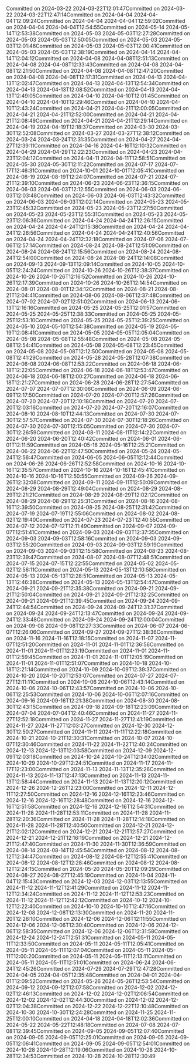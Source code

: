 Committed on 2024-03-22 2024-03-22T12:01:47Committed on 2024-03-22 2024-03-22T12:47:14Committed on 2024-04-04 2024-04-04T12:09:24Committed on 2024-04-04 2024-04-04T12:59:02Committed on 2024-04-04 2024-04-04T12:54:55Committed on 2024-05-14 2024-05-14T12:53:38Committed on 2024-05-03 2024-05-03T12:27:28Committed on 2024-05-03 2024-05-03T12:50:05Committed on 2024-05-03 2024-05-03T12:01:46Committed on 2024-05-03 2024-05-03T12:00:41Committed on 2024-05-03 2024-05-03T12:38:19Committed on 2024-04-14 2024-04-14T12:04:12Committed on 2024-04-08 2024-04-08T12:51:13Committed on 2024-04-08 2024-04-08T12:33:43Committed on 2024-04-08 2024-04-08T12:21:50Committed on 2024-04-08 2024-04-08T12:47:20Committed on 2024-04-08 2024-04-08T12:17:31Committed on 2024-04-13 2024-04-13T12:02:47Committed on 2024-04-13 2024-04-13T12:54:34Committed on 2024-04-13 2024-04-13T12:08:52Committed on 2024-04-13 2024-04-13T12:49:05Committed on 2024-04-10 2024-04-10T12:01:45Committed on 2024-04-10 2024-04-10T12:29:46Committed on 2024-04-10 2024-04-10T12:43:24Committed on 2024-04-21 2024-04-21T12:00:05Committed on 2024-04-21 2024-04-21T12:52:00Committed on 2024-04-21 2024-04-21T12:08:49Committed on 2024-04-21 2024-04-21T12:29:14Committed on 2024-04-19 2024-04-19T12:18:37Committed on 2024-03-30 2024-03-30T12:52:08Committed on 2024-03-27 2024-03-27T12:38:12Committed on 2024-03-24 2024-03-24T12:31:35Committed on 2024-04-27 2024-04-27T12:39:11Committed on 2024-04-16 2024-04-16T12:10:32Committed on 2024-04-29 2024-04-29T12:22:23Committed on 2024-04-23 2024-04-23T12:04:12Committed on 2024-04-11 2024-04-11T12:58:51Committed on 2024-05-30 2024-05-30T12:11:22Committed on 2024-07-17 2024-07-17T12:46:31Committed on 2024-10-01 2024-10-01T12:05:41Committed on 2024-08-19 2024-08-19T12:24:07Committed on 2024-07-21 2024-07-21T12:39:10Committed on 2024-06-23 2024-06-23T12:36:15Committed on 2024-06-03 2024-06-03T12:12:55Committed on 2024-06-03 2024-06-03T12:03:48Committed on 2024-06-03 2024-06-03T12:43:32Committed on 2024-06-03 2024-06-03T12:02:14Committed on 2024-05-23 2024-05-23T12:45:32Committed on 2024-05-23 2024-05-23T12:27:50Committed on 2024-05-23 2024-05-23T12:55:31Committed on 2024-05-23 2024-05-23T12:06:36Committed on 2024-04-24 2024-04-24T12:26:15Committed on 2024-04-24 2024-04-24T12:15:38Committed on 2024-04-24 2024-04-24T12:26:56Committed on 2024-04-24 2024-04-24T12:40:56Committed on 2024-04-24 2024-04-24T12:32:18Committed on 2024-07-06 2024-07-06T12:57:14Committed on 2024-08-24 2024-08-24T12:51:09Committed on 2024-08-24 2024-08-24T12:15:56Committed on 2024-08-24 2024-08-24T12:54:00Committed on 2024-08-24 2024-08-24T12:14:08Committed on 2024-09-13 2024-09-13T12:09:14Committed on 2024-10-05 2024-10-05T12:24:24Committed on 2024-10-26 2024-10-26T12:38:37Committed on 2024-10-26 2024-10-26T12:16:52Committed on 2024-10-26 2024-10-26T12:17:39Committed on 2024-10-26 2024-10-26T12:14:54Committed on 2024-08-01 2024-08-01T12:34:12Committed on 2024-08-21 2024-08-21T12:04:41Committed on 2024-08-06 2024-08-06T12:37:48Committed on 2024-07-02 2024-07-02T12:51:02Committed on 2024-06-13 2024-06-13T12:16:16Committed on 2024-05-25 2024-05-25T12:01:57Committed on 2024-05-25 2024-05-25T12:38:33Committed on 2024-05-25 2024-05-25T12:53:10Committed on 2024-05-25 2024-05-25T12:39:25Committed on 2024-05-10 2024-05-10T12:54:38Committed on 2024-05-19 2024-05-19T12:08:41Committed on 2024-05-05 2024-05-05T12:05:04Committed on 2024-05-08 2024-05-08T12:55:48Committed on 2024-05-08 2024-05-08T12:54:41Committed on 2024-05-08 2024-05-08T12:23:45Committed on 2024-05-08 2024-05-08T12:12:50Committed on 2024-05-08 2024-05-08T12:41:29Committed on 2024-05-28 2024-05-28T12:07:38Committed on 2024-06-08 2024-06-08T12:53:22Committed on 2024-06-18 2024-06-18T12:22:05Committed on 2024-06-18 2024-06-18T12:53:47Committed on 2024-06-18 2024-06-18T12:00:27Committed on 2024-06-18 2024-06-18T12:21:27Committed on 2024-06-28 2024-06-28T12:27:54Committed on 2024-07-07 2024-07-07T12:30:06Committed on 2024-06-09 2024-06-09T12:17:50Committed on 2024-07-20 2024-07-20T12:57:26Committed on 2024-07-20 2024-07-20T12:10:18Committed on 2024-07-20 2024-07-20T12:03:16Committed on 2024-07-20 2024-07-20T12:16:07Committed on 2024-08-10 2024-08-10T12:44:13Committed on 2024-07-30 2024-07-30T12:57:57Committed on 2024-07-30 2024-07-30T12:18:26Committed on 2024-07-30 2024-07-30T12:15:05Committed on 2024-07-30 2024-07-30T12:26:59Committed on 2024-08-11 2024-08-11T12:14:22Committed on 2024-06-20 2024-06-20T12:40:42Committed on 2024-06-01 2024-06-01T12:11:59Committed on 2024-05-16 2024-05-16T12:25:21Committed on 2024-06-22 2024-06-22T12:47:50Committed on 2024-05-24 2024-05-24T12:56:47Committed on 2024-06-05 2024-06-05T12:12:44Committed on 2024-06-26 2024-06-26T12:52:58Committed on 2024-10-16 2024-10-16T12:35:57Committed on 2024-10-16 2024-10-16T12:45:41Committed on 2024-10-16 2024-10-16T12:50:55Committed on 2024-09-26 2024-09-26T12:32:08Committed on 2024-09-11 2024-09-11T12:50:09Committed on 2024-08-29 2024-08-29T12:49:04Committed on 2024-08-29 2024-08-29T12:21:21Committed on 2024-08-29 2024-08-29T12:02:12Committed on 2024-08-29 2024-08-29T12:25:31Committed on 2024-08-16 2024-08-16T12:39:50Committed on 2024-08-25 2024-08-25T12:31:42Committed on 2024-07-19 2024-07-19T12:55:06Committed on 2024-08-02 2024-08-02T12:19:40Committed on 2024-07-23 2024-07-23T12:40:55Committed on 2024-07-12 2024-07-12T12:11:49Committed on 2024-09-07 2024-09-07T12:51:41Committed on 2024-09-03 2024-09-03T12:37:35Committed on 2024-09-03 2024-09-03T12:58:16Committed on 2024-09-03 2024-09-03T12:55:20Committed on 2024-09-03 2024-09-03T12:59:19Committed on 2024-09-03 2024-09-03T12:15:58Committed on 2024-08-23 2024-08-23T12:39:47Committed on 2024-08-07 2024-08-07T12:48:51Committed on 2024-07-15 2024-07-15T12:22:55Committed on 2024-05-02 2024-05-02T12:56:11Committed on 2024-05-13 2024-05-13T12:10:58Committed on 2024-05-13 2024-05-13T12:28:51Committed on 2024-05-13 2024-05-13T12:46:38Committed on 2024-05-13 2024-05-13T12:54:47Committed on 2024-09-21 2024-09-21T12:35:38Committed on 2024-09-21 2024-09-21T12:50:04Committed on 2024-09-21 2024-09-21T12:32:25Committed on 2024-09-21 2024-09-21T12:39:45Committed on 2024-09-24 2024-09-24T12:44:54Committed on 2024-09-24 2024-09-24T12:31:37Committed on 2024-09-24 2024-09-24T12:13:47Committed on 2024-09-24 2024-09-24T12:33:48Committed on 2024-09-24 2024-09-24T12:00:04Committed on 2024-09-08 2024-09-08T12:27:33Committed on 2024-06-07 2024-06-07T12:26:06Committed on 2024-09-27 2024-09-27T12:38:36Committed on 2024-11-16 2024-11-16T12:18:15Committed on 2024-11-07 2024-11-07T12:51:20Committed on 2024-11-01 2024-11-01T12:36:56Committed on 2024-11-01 2024-11-01T12:23:19Committed on 2024-11-01 2024-11-01T12:59:45Committed on 2024-11-01 2024-11-01T12:05:19Committed on 2024-11-01 2024-11-01T12:51:07Committed on 2024-10-18 2024-10-18T12:21:14Committed on 2024-10-09 2024-10-09T12:39:37Committed on 2024-10-20 2024-10-20T12:53:07Committed on 2024-07-27 2024-07-27T12:11:11Committed on 2024-10-06 2024-10-06T12:43:14Committed on 2024-10-06 2024-10-06T12:43:57Committed on 2024-10-06 2024-10-06T12:25:53Committed on 2024-10-06 2024-10-06T12:07:16Committed on 2024-09-16 2024-09-16T12:21:38Committed on 2024-08-30 2024-08-30T12:43:15Committed on 2024-09-18 2024-09-18T12:23:09Committed on 2024-07-04 2024-07-04T12:40:46Committed on 2024-11-27 2024-11-27T12:52:18Committed on 2024-11-27 2024-11-27T12:41:19Committed on 2024-11-27 2024-11-27T12:03:27Committed on 2024-12-30 2024-12-30T12:50:27Committed on 2024-11-11 2024-11-11T12:22:18Committed on 2024-10-21 2024-10-21T12:30:31Committed on 2024-10-07 2024-10-07T12:30:46Committed on 2024-11-22 2024-11-22T12:40:24Committed on 2024-12-13 2024-12-13T12:03:58Committed on 2024-12-09 2024-12-09T12:03:18Committed on 2024-10-24 2024-10-24T12:34:02Committed on 2024-10-29 2024-10-29T12:24:51Committed on 2024-11-17 2024-11-17T12:23:00Committed on 2024-11-13 2024-11-13T12:35:26Committed on 2024-11-13 2024-11-13T12:47:13Committed on 2024-11-13 2024-11-13T12:58:44Committed on 2024-11-13 2024-11-13T12:20:12Committed on 2024-12-26 2024-12-26T12:23:00Committed on 2024-12-11 2024-12-11T12:27:50Committed on 2024-12-16 2024-12-16T12:23:46Committed on 2024-12-16 2024-12-16T12:28:48Committed on 2024-12-16 2024-12-16T12:51:58Committed on 2024-12-16 2024-12-16T12:54:31Committed on 2024-11-28 2024-11-28T12:53:11Committed on 2024-11-28 2024-11-28T12:20:36Committed on 2024-11-28 2024-11-28T12:14:18Committed on 2024-11-28 2024-11-28T12:40:50Committed on 2024-12-21 2024-12-21T12:02:12Committed on 2024-12-21 2024-12-21T12:57:27Committed on 2024-12-21 2024-12-21T12:16:19Committed on 2024-12-21 2024-12-21T12:47:40Committed on 2024-11-30 2024-11-30T12:36:59Committed on 2024-08-14 2024-08-14T12:45:54Committed on 2024-08-12 2024-08-12T12:34:47Committed on 2024-08-12 2024-08-12T12:55:41Committed on 2024-08-12 2024-08-12T12:28:46Committed on 2024-08-12 2024-08-12T12:24:15Committed on 2024-05-20 2024-05-20T12:09:29Committed on 2024-08-27 2024-08-27T12:45:19Committed on 2024-11-04 2024-11-04T12:15:43Committed on 2024-12-03 2024-12-03T12:13:55Committed on 2024-11-12 2024-11-12T12:41:29Committed on 2024-11-12 2024-11-12T12:34:24Committed on 2024-11-12 2024-11-12T12:53:23Committed on 2024-11-12 2024-11-12T12:42:12Committed on 2024-10-12 2024-10-12T12:22:40Committed on 2024-10-10 2024-10-10T12:47:16Committed on 2024-12-08 2024-12-08T12:13:30Committed on 2024-11-20 2024-11-20T12:26:10Committed on 2024-12-06 2024-12-06T12:11:55Committed on 2024-12-06 2024-12-06T12:30:40Committed on 2024-12-06 2024-12-06T12:58:35Committed on 2024-12-06 2024-12-06T12:31:58Committed on 2024-12-24 2024-12-24T12:51:31Committed on 2024-05-11 2024-05-11T12:33:50Committed on 2024-05-11 2024-05-11T12:05:41Committed on 2024-05-11 2024-05-11T12:07:04Committed on 2024-05-11 2024-05-11T12:00:20Committed on 2024-05-11 2024-05-11T12:13:11Committed on 2024-05-11 2024-05-11T12:51:01Committed on 2024-06-24 2024-06-24T12:45:26Committed on 2024-07-29 2024-07-29T12:47:28Committed on 2024-04-05 2024-04-05T12:35:48Committed on 2024-04-01 2024-04-01T12:09:52Committed on 2024-05-26 2024-05-26T12:53:54Committed on 2024-09-12 2024-09-12T12:07:58Committed on 2024-12-02 2024-12-02T12:46:13Committed on 2024-12-02 2024-12-02T12:06:54Committed on 2024-12-02 2024-12-02T12:44:30Committed on 2024-12-02 2024-12-02T12:04:38Committed on 2024-12-22 2024-12-22T12:10:48Committed on 2024-10-30 2024-10-30T12:24:28Committed on 2024-11-25 2024-11-25T12:00:10Committed on 2024-04-18 2024-04-18T12:02:36Committed on 2024-05-22 2024-05-22T12:48:18Committed on 2024-07-08 2024-07-08T12:39:45Committed on 2024-09-05 2024-09-05T12:07:40Committed on 2024-09-05 2024-09-05T12:25:01Committed on 2024-09-05 2024-09-05T12:06:41Committed on 2024-09-05 2024-09-05T12:54:01Committed on 2024-10-28 2024-10-28T12:19:06Committed on 2024-10-28 2024-10-28T12:34:53Committed on 2024-10-28 2024-10-28T12:30:49